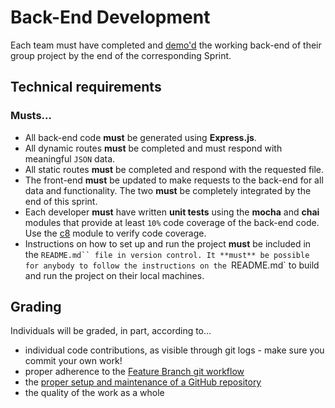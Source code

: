 # Back-End Development

Each team must have completed and [demo'd](https://knowledge.kitchen/content/courses/agile-development-and-devops/scrum/stakeholder-demos/) the working back-end of their group project by the end of the corresponding Sprint.

## Technical requirements

### Musts...

- All back-end code **must** be generated using **Express.js**.
- All dynamic routes **must** be completed and must respond with meaningful `JSON` data.
- All static routes **must** be completed and respond with the requested file.
- The front-end **must** be updated to make requests to the back-end for all data and functionality. The two **must** be completely integrated by the end of this sprint.
- Each developer **must** have written **unit tests** using the **mocha** and **chai** modules that provide at least `10%` code coverage of the back-end code. Use the [c8](https://www.npmjs.com/package/c8) module to verify code coverage.
- Instructions on how to set up and run the project **must** be included in the ` README.md`` file in version control. It **must** be possible for anybody to follow the instructions on the  `README.md` to build and run the project on their local machines.

## Grading

Individuals will be graded, in part, according to...

- individual code contributions, as visible through git logs - make sure you commit your own work!
- proper adherence to the [Feature Branch git workflow](https://knowledge.kitchen/content/courses/agile-development-and-devops/slides/feature-branch-workflow/)
- the [proper setup and maintenance of a GitHub repository](./instructions-0c-project-setup.md)
- the quality of the work as a whole
